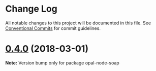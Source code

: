 # Change Log

All notable changes to this project will be documented in this file.
See [Conventional Commits](https://conventionalcommits.org) for commit guidelines.

<a name="0.4.0"></a>
# [0.4.0](https://github.com/telligro/opal-nodes/compare/opal-node-soap@0.3.3...opal-node-soap@0.4.0) (2018-03-01)





**Note:** Version bump only for package opal-node-soap
